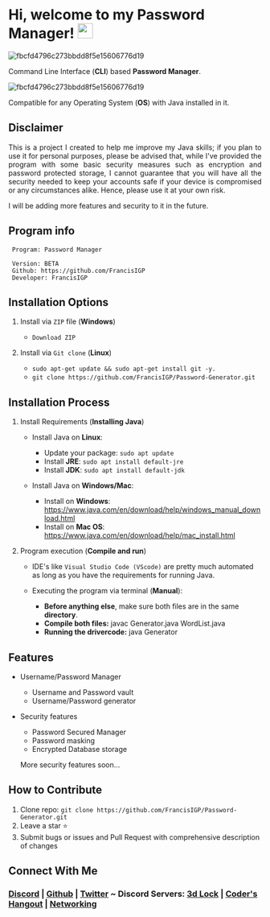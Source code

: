 # Hi, welcome to my Password Manager! <img width="30" src="https://emojis.slackmojis.com/emojis/images/1593555389/9579/blob_excited.gif?1593555389" alt="party blob" />

![fbcfd4796c273bbdd8f5e15606776d19](https://user-images.githubusercontent.com/75497349/117658110-ef3b0780-b1cc-11eb-968b-4241ae606e64.jpg)

Command Line Interface (**CLI**) based **Password Manager**.  

![fbcfd4796c273bbdd8f5e15606776d19](https://user-images.githubusercontent.com/75497349/117658040-dc283780-b1cc-11eb-9864-19859fe64d85.jpg)

Compatible for any Operating System (**OS**) with Java installed in it.

**Disclaimer**
---

<p align="justify">This is a project I created to help me improve my Java skills; if you plan to use it for personal purposes, please be advised that, while I've provided the program with some basic security measures such as encryption and password protected storage, I cannot guarantee that you will have all the security needed to keep your accounts safe if your device is compromised or any circumstances alike. Hence, please use it at your own risk.</p>

I will be adding more features and security to it in the future.

**Program info**
---

```
 Program: Password Manager
 
 Version: BETA
 Github: https://github.com/FrancisIGP
 Developer: FrancisIGP
```
**Installation Options**
---

1. Install via `ZIP` file (**Windows**)

   + `Download ZIP`
   
2. Install via `Git clone` (**Linux**)

   + `sudo apt-get update && sudo apt-get install git -y.`
   + `git clone https://github.com/FrancisIGP/Password-Generator.git`

**Installation Process**
---

1. Install Requirements (**Installing Java**)
   
   - Install Java on **Linux**:
   
     + Update your package: `sudo apt update`
     + Install **JRE**: `sudo apt install default-jre`
     + Install **JDK**: `sudo apt install default-jdk`
     
   - Install Java on **Windows/Mac**:
   
     + Install on **Windows**: https://www.java.com/en/download/help/windows_manual_download.html
     + Install on **Mac OS**: https://www.java.com/en/download/help/mac_install.html

1. Program execution (**Compile and run**)

   - IDE's like `Visual Studio Code (VScode)` are pretty much automated as long as you have the requirements for running Java.
   - Executing the program via terminal (**Manual**):
     
     + **Before anything else**, make sure both files are in the same **directory**.
     + **Compile both files:** javac Generator.java WordList.java
     + **Running the drivercode:** java Generator


**Features**
---

- Username/Password Manager

  + Username and Password vault
  + Username/Password generator
  
- Security features 
 
  + Password Secured Manager
  + Password masking
  + Encrypted Database storage
  
  More security features soon...
   
**How to Contribute**
---

1. Clone repo: `git clone https://github.com/FrancisIGP/Password-Generator.git`
2. Leave a star ⭐
3. Submit bugs or issues and Pull Request with comprehensive description of changes

**Connect With Me**
---

<h3><a href="https://discordapp.com/users/448500121605505035/">Discord</a> | <a href="https://github.com/FrancisIGP">Github</a> | <a href="https://twitter.com/Francis_IGP">Twitter</a> ~  Discord Servers: <a href="https://discord.gg/G563YXspQf">3d Lock</a> | <a href="https://discord.gg/sc8n9p8w6E">Coder's Hangout</a> | <a href="https://discord.com/invite/VMSh7qY">Networking</a></h3> 
